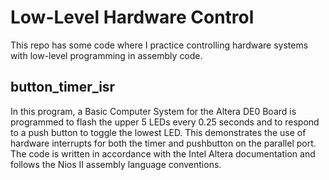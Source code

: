 # Low-Level Hardware Control
This repo has some code where I practice controlling hardware systems with low-level programming in assembly code.

## button_timer_isr
In this program, a Basic Computer System for the Altera DE0 Board is programmed to flash the upper 5 LEDs every 0.25 seconds and to respond to a push button to toggle the lowest LED. This demonstrates the use of hardware interrupts for both the timer and pushbutton on the parallel port. The code is written in accordance with the Intel Altera documentation and follows the Nios II assembly language conventions.
